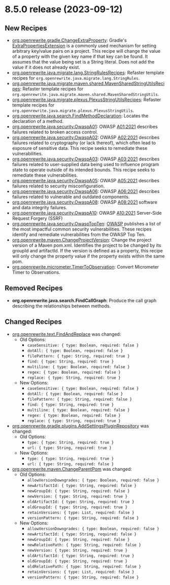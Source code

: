 # 8.5.0 release (2023-09-12)

## New Recipes

* [org.openrewrite.gradle.ChangeExtraProperty](https://docs.openrewrite.org/recipes/gradle/changeextraproperty): Gradle's [ExtraPropertiesExtension](https://docs.gradle.org/current/dsl/org.gradle.api.plugins.ExtraPropertiesExtension.html) is a commonly used mechanism for setting arbitrary key/value pairs on a project. This recipe will change the value of a property with the given key name if that key can be found. It assumes that the value being set is a String literal. Does not add the value if it does not already exist. 
* [org.openrewrite.java.migrate.lang.StringRulesRecipes](https://docs.openrewrite.org/recipes/java/migrate/lang/stringrulesrecipes): Refaster template recipes for `org.openrewrite.java.migrate.lang.StringRules`. 
* [org.openrewrite.java.migrate.maven.shared.MavenSharedStringUtilsRecipes](https://docs.openrewrite.org/recipes/java/migrate/maven/shared/mavensharedstringutilsrecipes): Refaster template recipes for `org.openrewrite.java.migrate.maven.shared.MavenSharedStringUtils`. 
* [org.openrewrite.java.migrate.plexus.PlexusStringUtilsRecipes](https://docs.openrewrite.org/recipes/java/migrate/plexus/plexusstringutilsrecipes): Refaster template recipes for `org.openrewrite.java.migrate.plexus.PlexusStringUtils`. 
* [org.openrewrite.java.search.FindMethodDeclaration](https://docs.openrewrite.org/recipes/java/search/findmethoddeclaration): Locates the declaration of a method. 
* [org.openrewrite.java.security.OwaspA01](https://docs.openrewrite.org/recipes/java/security/owaspa01): OWASP [A01:2021](https://owasp.org/Top10/A01_2021-Broken_Access_Control/) describes failures related to broken access  control. 
* [org.openrewrite.java.security.OwaspA02](https://docs.openrewrite.org/recipes/java/security/owaspa02): OWASP [A02:2021](https://owasp.org/Top10/A02_2021-Cryptographic_Failures/) describes failures related to cryptography  (or lack thereof), which often lead to exposure of sensitive data. This recipe seeks to remediate these vulnerabilities. 
* [org.openrewrite.java.security.OwaspA03](https://docs.openrewrite.org/recipes/java/security/owaspa03): OWASP [A03:2021](https://owasp.org/Top10/A03_2021-Injection/) describes failures related to user-supplied data being used to influence program state to operate outside of its intended bounds. This recipe seeks to remediate these vulnerabilities. 
* [org.openrewrite.java.security.OwaspA05](https://docs.openrewrite.org/recipes/java/security/owaspa05): OWASP [A05:2021](https://owasp.org/Top10/A05_2021-Security_Misconfiguration/) describes failures related to security  misconfiguration. 
* [org.openrewrite.java.security.OwaspA06](https://docs.openrewrite.org/recipes/java/security/owaspa06): OWASP [A06:2021](https://owasp.org/Top10/A06_2021-Vulnerable_and_Outdated_Components/) describes failures related to  vulnerable and outdated components. 
* [org.openrewrite.java.security.OwaspA08](https://docs.openrewrite.org/recipes/java/security/owaspa08): OWASP [A08:2021](https://owasp.org/Top10/A08_2021-Software_and_Data_Integrity_Failures/) software and data integrity  failures. 
* [org.openrewrite.java.security.OwaspA10](https://docs.openrewrite.org/recipes/java/security/owaspa10): OWASP [A10:2021](https://owasp.org/Top10/A10_2021-Server-Side_Request_Forgery_%28SSRF%29/) Server-Side Request Forgery (SSRF) 
* [org.openrewrite.java.security.OwaspTopTen](https://docs.openrewrite.org/recipes/java/security/owasptopten): [OWASP](https://owasp.org) publishes a list of the most impactful common security vulnerabilities.  These recipes identify and remediate vulnerabilities from the OWASP Top Ten. 
* [org.openrewrite.maven.ChangeProjectVersion](https://docs.openrewrite.org/recipes/maven/changeprojectversion): Change the project version of a Maven pom.xml. Identifies the project to be changed by its groupId and artifactId. If the version is defined as a property, this recipe will only change the property value if the property exists within the same pom. 
* [org.openrewrite.micrometer.TimerToObservation](https://docs.openrewrite.org/recipes/micrometer/timertoobservation): Convert Micrometer Timer to Observations. 

## Removed Recipes

* **org.openrewrite.java.search.FindCallGraph**: Produce the call graph describing the relationships between methods. 

## Changed Recipes

* [org.openrewrite.text.FindAndReplace](https://docs.openrewrite.org/recipes/text/findandreplace) was changed:
  * Old Options:
    * `caseSensitive: { type: Boolean, required: false }`
    * `dotAll: { type: Boolean, required: false }`
    * `filePattern: { type: String, required: true }`
    * `find: { type: String, required: true }`
    * `multiline: { type: Boolean, required: false }`
    * `regex: { type: Boolean, required: false }`
    * `replace: { type: String, required: true }`
  * New Options:
    * `caseSensitive: { type: Boolean, required: false }`
    * `dotAll: { type: Boolean, required: false }`
    * `filePattern: { type: String, required: false }`
    * `find: { type: String, required: true }`
    * `multiline: { type: Boolean, required: false }`
    * `regex: { type: Boolean, required: false }`
    * `replace: { type: String, required: true }`
* [org.openrewrite.gradle.plugins.AddSettingsPluginRepository](https://docs.openrewrite.org/recipes/gradle/plugins/addsettingspluginrepository) was changed:
  * Old Options:
    * `type: { type: String, required: true }`
    * `url: { type: String, required: true }`
  * New Options:
    * `type: { type: String, required: true }`
    * `url: { type: String, required: false }`
* [org.openrewrite.maven.ChangeParentPom](https://docs.openrewrite.org/recipes/maven/changeparentpom) was changed:
  * Old Options:
    * `allowVersionDowngrades: { type: Boolean, required: false }`
    * `newArtifactId: { type: String, required: false }`
    * `newGroupId: { type: String, required: false }`
    * `newVersion: { type: String, required: true }`
    * `oldArtifactId: { type: String, required: true }`
    * `oldGroupId: { type: String, required: true }`
    * `retainVersions: { type: List, required: false }`
    * `versionPattern: { type: String, required: false }`
  * New Options:
    * `allowVersionDowngrades: { type: Boolean, required: false }`
    * `newArtifactId: { type: String, required: false }`
    * `newGroupId: { type: String, required: false }`
    * `newRelativePath: { type: String, required: false }`
    * `newVersion: { type: String, required: true }`
    * `oldArtifactId: { type: String, required: true }`
    * `oldGroupId: { type: String, required: true }`
    * `oldRelativePath: { type: String, required: false }`
    * `retainVersions: { type: List, required: false }`
    * `versionPattern: { type: String, required: false }`